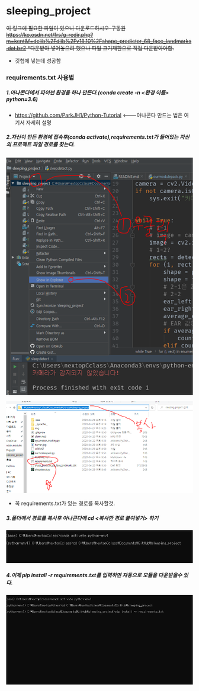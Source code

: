 

# sleeping_project
~~이 링크에 필요한 파일이 있으니 다운로드하시오-구동원
https://ko.osdn.net/frs/g_redir.php?m=kent&f=dclib%2Fdlib%2Fv18.10%2Fshape_predictor_68_face_landmarks.dat.bz2
*다운받아 넣어놓으려 했으나 파일 크기제한으로 직접 다운받아야함.~~

* 깃헙에 넣는데 성공함

### requirements.txt 사용법



##### 1.아나콘다에서 파이썬 환경을 하나 만든다.(conda create -n <환경 이름> python=3.6)

* https://github.com/ParkJH1/Python-Tutorial <---아나콘다 만드는 법은 여기서 자세히 설명



##### 2.자신이 만든 환경에 접속후(conda activate),requirements.txt가 들어있는 자신의 프로젝트 파일 경로를 찾는다.

![Alt text](./img/2.PNG)

![Alt text](./img/2_2.PNG)

* 꼭 requirements.txt가 있는 경로를 복사할것.



##### 3.폴더에서 경로를 복사후 아나콘다에 cd <복사한 경로 붙여넣기> 하기

![Alt text](./img/3.PNG)



##### 4.이제 pip install -r requirements.txt를 입력하면 자동으로 모듈을 다운받을수 있다.

![Alt text](./img/4.PNG)